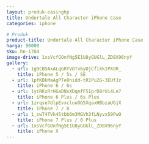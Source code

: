 ```yaml
---
layout: produk-casinghp
title: Undertale All Character iPhone Case
categories: iphone

# Produk
product-title: Undertale All Character iPhone Case
harga: 90000
sku: hn-1784
image-drive: 1xsVcfGOnfNg5E1U8yGUGlL_ZD8X96nyY
gallery:
  - url: 1g9CB5AxALqGRYVOTv6yDjCfiXkIPXdR_
    title: iPhone 5 / 5s / SE
  - url: 1pfKBkMaAgPTe8hidd-tR1Pu2G-3EUfJz
    title: iPhone 6 / 6s
  - url: 1yiRKxRrHGaDNxXDqmfF5IprD8rUi4Le7
    title: iPhone 6 Plus / 6s Plus
  - url: 1zrqse7dlpEvxcluuOG5XqaxHBbzaUGjX
    title: iPhone 7 / 8
  - url: 1_swT4TVk45tbb6m3MGVh3fLNyvx59PwO
    title: iPhone 7 Plus / 8 Plus
  - url: 1xsVcfGOnfNg5E1U8yGUGlL_ZD8X96nyY
    title: iPhone X
---
```

